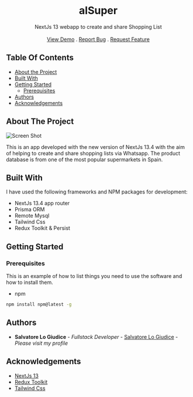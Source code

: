 <br/>
<p align="center">
  <h1 align="center">alSuper</h1>

  <p align="center">
    NextJs 13 webapp to create and share Shopping List
    <br/>
    <br/>
    <a href="https://al-super-nx13js-sfqv.vercel.app/">View Demo</a>
    .
    <a href="https://github.com/slo74design/alSuper/issues">Report Bug</a>
    .
    <a href="https://github.com/slo74design/alSuper/issues">Request Feature</a>
  </p>
</p>



## Table Of Contents

* [About the Project](#about-the-project)
* [Built With](#built-with)
* [Getting Started](#getting-started)
  * [Prerequisites](#prerequisites)
* [Authors](#authors)
* [Acknowledgements](#acknowledgements)

## About The Project

![Screen Shot](/screenshot.png)

This is an app developed with the new version of NextJs 13.4 with the aim of helping to create and share shopping lists via Whatsapp. The product database is from one of the most popular supermarkets in Spain.

## Built With

I have used the following frameworks and NPM packages for development: 
- NextJs 13.4 app router
- Prisma ORM
- Remote Mysql
- Tailwind Css
- Redux Toolkit & Persist

## Getting Started


### Prerequisites

This is an example of how to list things you need to use the software and how to install them.

* npm

```sh
npm install npm@latest -g
```

## Authors

* **Salvatore Lo Giudice** - *Fullstack Developer* - [Salvatore Lo Giudice](https://github.com/slo74design) - *Please visit my profile*

## Acknowledgements

* [NextJs 13](https://nextjs.org/)
* [Redux Toolkit](https://redux-toolkit.js.org/)
* [Tailwind Css](https://tailwindcss.com/)
